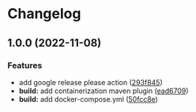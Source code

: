 # Changelog

## 1.0.0 (2022-11-08)


### Features

* add google release please action ([293f845](https://github.com/dmgiangi/spring-redis-caching/commit/293f8458642e159dd94dedfce8e98e9f1f7760c3))
* **build:** add containerization maven plugin ([ead6709](https://github.com/dmgiangi/spring-redis-caching/commit/ead67095256b0dd32860a85d13c673c81bb9ecfa))
* **build:** add docker-compose.yml ([50fcc8e](https://github.com/dmgiangi/spring-redis-caching/commit/50fcc8e62812d413d513d3e485161cfd6acbdeb7))
